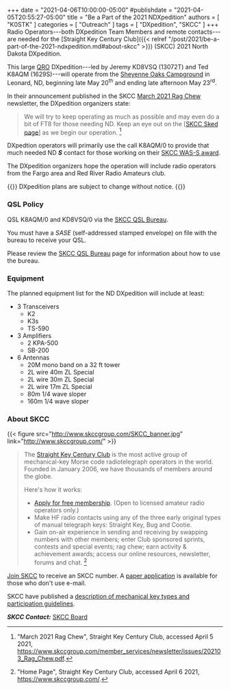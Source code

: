 +++
date = "2021-04-06T10:00:00-05:00"
#publishdate = "2021-04-05T20:55:27-05:00"
title = "Be a Part of the 2021 NDXpedition"
authors = [ "K0STK" ]
categories = [ "Outreach" ]
tags = [ "DXpedition", "SKCC" ]
+++
Radio Operators---both DXpedition Team Members and remote contacts---are
needed for the
[Straight Key Century Club]({{< relref "/post/2021/be-a-part-of-the-2021-ndxpedition.md#about-skcc" >}})
(SKCC) 2021 North Dakota DXpedition.

This large [QRO](https://en.wikipedia.org/wiki/Q_code) DXpedition---led
by Jeremy KD8VSQ (13072T) and Ted K8AQM (1629S)---will operate from the
[Sheyenne Oaks Campground](https://sheyenneoaks.com/) in Leonard, ND,
beginning late May 20<sup>th</sup> and ending late afternoon May
23<sup>rd</sup>.

<!--more-->

In their announcement published in the SKCC
[March 2021 Rag Chew](https://www.skccgroup.com/member_services/newsletter/issues/202103_Rag_Chew.pdf)
newsletter, the DXpedition organizers state:

>We will try to keep operating as much as possible and may even do a bit
of FT8 for those needing ND. Keep an eye out on the
[[SKCC Sked page](https://sked.skccgroup.com/)]
as we begin our operation. [^1]

[^1]: "March 2021 Rag Chew", Straight Key Century Club, accessed April 5 2021, https://www.skccgroup.com/member_services/newsletter/issues/202103_Rag_Chew.pdf.

DXpedtion operators will primarily use the call K8AQM/0 to
provide that much needed ND ***S*** contact for those working on their
[SKCC WAS-S award](https://www.skccgroup.com/operating_awards/was-s/).

The DXpedition organizers hope the operation will include radio
operators from the Fargo area and Red River Radio Amateurs club.

{{<banner class="alert">}}
DXpedition plans are subject to change without notice.
{{</banner>}}

### QSL Policy

QSL K8AQM/0 and KD8VSQ/0 via the
[SKCC QSL Bureau](https://www.skccgroup.com/member_services/qsl_buro/).

You must have a *SASE* (self-addressed stamped envelope) on file with the
bureau to receive your QSL.

Please review the
[SKCC QSL Bureau](https://www.skccgroup.com/member_services/qsl_buro/)
page for information about how to use the bureau.

### Equipment

The planned equipment list for the ND DXpedition will include at least:

* 3 Transceivers
    * K2
    * K3s
    * TS-590
* 3 Amplifiers
    * 2 KPA-500
    * SB-200
* 6 Antennas
    * 20M mono band on a 32 ft tower
    * 2L wire 40m ZL Special
    * 2L wire 30m ZL Special
    * 2L wire 17m ZL Special
    * 80m 1/4 wave sloper
    * 160m 1/4 wave sloper

### About SKCC

{{< figure src="http://www.skccgroup.com/SKCC_banner.jpg" link="http://www.skccgroup.com/" >}}

<p class="clear"></p>

>The [Straight Key Century Club](https://www.skccgroup.com/) is the most
>active group of mechanical-key Morse code radiotelegraph operators in
>the world. Founded in January 2006, we have thousands of members around
>the globe.
>
>Here's how it works:
>
>* [Apply for free membership](be-a-part-of-the-2021-ndxpedition/). (Open to licensed amateur radio operators only.)
>* Make HF radio contacts using any of the three early original types of
>manual telegraph keys: Straight Key, Bug and Cootie.
>* Gain on-air experience in sending and receiving by swapping numbers with
>other members; enter Club sponsored sprints, contests and special events; rag
>chew; earn activity & achievement awards; access our online resources,
>newsletter, forums and chat. [^2]

[^2]: "Home Page", Straight Key Century Club, accessed April 6 2021, https://www.skccgroup.com/.

[Join SKCC](https://www.skccgroup.com/membership_data/member_application_form.php)
to receive an SKCC number. A
[paper application](https://www.skccgroup.com/membership_data/SKCC_snail_mail_application.doc)
is available for those who don't use e-mail.

SKCC have published a [description of mechanical key types and participation
guidelines](https://www.skccgroup.com/keypolicy.php).

***SKCC Contact:*** [SKCC Board](mailto:skccboard@skccgroup.com)
